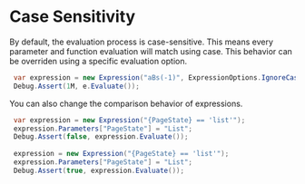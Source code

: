 ﻿# Case Sensitivity

By default, the evaluation process is case-sensitive.
This means every parameter and function evaluation will match using case. 
This behavior can be overriden using a specific evaluation option.

```c#
 var expression = new Expression("aBs(-1)", ExpressionOptions.IgnoreCase);
 Debug.Assert(1M, e.Evaluate());
```

You can also change the comparison behavior of expressions.

```c#
 var expression = new Expression("{PageState} == 'list'");
 expression.Parameters["PageState"] = "List";
 Debug.Assert(false, expression.Evaluate());
 
 expression = new Expression("{PageState} == 'list'");
 expression.Parameters["PageState"] = "List";
 Debug.Assert(true, expression.Evaluate());
```